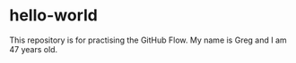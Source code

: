 # hello-world
This repository is for practising the GitHub Flow.
My name is Greg and I am 47 years old.

